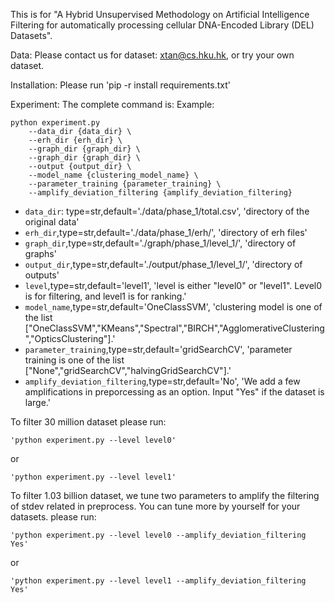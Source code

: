 This is for "A Hybrid Unsupervised Methodology on Artificial Intelligence Filtering for automatically processing cellular DNA-Encoded Library (DEL) Datasets".

Data:
Please contact us for dataset: xtan@cs.hku.hk, or try your own dataset.

Installation:
Please run 'pip -r install requirements.txt'

Experiment:
The complete command is:
Example:
```shell
python experiment.py 
    --data_dir {data_dir} \
    --erh_dir {erh_dir} \
    --graph_dir {graph_dir} \
    --graph_dir {graph_dir} \
    --output {output_dir} \
    --model_name {clustering_model_name} \
    --parameter_training {parameter_training} \
    --amplify_deviation_filtering {amplify_deviation_filtering}
```

- `data_dir`: type=str,default='./data/phase_1/total.csv', 'directory of the original data' 
- `erh_dir`,type=str,default='./data/phase_1/erh/', 'directory of erh files' 
- `graph_dir`,type=str,default='./graph/phase_1/level_1/', 'directory of graphs'
- `output_dir`,type=str,default='./output/phase_1/level_1/', 'directory of outputs'
- `level`,type=str,default='level1', 'level is either "level0" or "level1". Level0 is for filtering, and level1 is for ranking.'
- `model_name`,type=str,default='OneClassSVM', 'clustering model is one of the list ["OneClassSVM","KMeans","Spectral","BIRCH","AgglomerativeClustering","OpticsClustering"].'
- `parameter_training`,type=str,default='gridSearchCV', 'parameter training is one of the list ["None","gridSearchCV","halvingGridSearchCV"].'
- `amplify_deviation_filtering`,type=str,default='No', 'We add a few amplifications in preporcessing as an option. Input "Yes" if the dataset is large.'

To filter 30 million dataset
please run:
```shell
'python experiment.py --level level0'
```
or
```shell
'python experiment.py --level level1'
```
To filter 1.03 billion dataset, we tune two parameters to amplify the filtering of stdev related in preprocess. You can tune more by yourself for your datasets. 
please run:
```shell
'python experiment.py --level level0 --amplify_deviation_filtering Yes'
```
or
```shell
'python experiment.py --level level1 --amplify_deviation_filtering Yes'
```